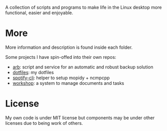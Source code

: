 A collection of scripts and programs to make life in the Linux desktop more functional, easier and enjoyable.

# More
More information and description is found inside each folder.

Some projects I have spin-offed into their own repos:
- [arb](https://gitlab.com/lbcnz/arb): script and service for an automatic and robust backup solution
- [dotfiles](https://gitlab.com/lbcnz/spotify-cli): my dotfiles
- [spotify-cli](https://gitlab.com/lbcnz/dotfiles): helper to setup mopidy + ncmpcpp
- [workshop](https://gitlab.com/lbcnz/workshop): a system to manage documents and tasks

# License
My own code is under MIT license but components may be under other licenses due to being work of others.
